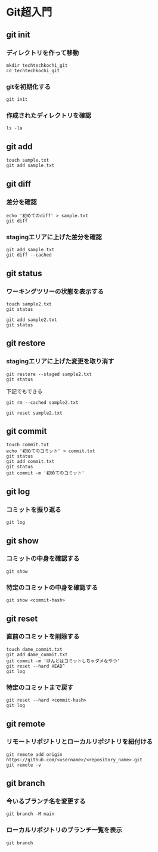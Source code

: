 # Git超入門

## git init

### ディレクトリを作って移動

```
mkdir techtechkochi_git
cd techtechkochi_git
```

### gitを初期化する

```
git init
```

### 作成されたディレクトリを確認

```
ls -la
```

## git add

```
touch sample.txt
git add sample.txt
```

## git diff

### 差分を確認

```
echo '初めてのdiff' > sample.txt
git diff
```

### stagingエリアに上げた差分を確認

```
git add sample.txt
git diff --cached
```

## git status

### ワーキングツリーの状態を表示する

```
touch sample2.txt
git status
```

```
git add sample2.txt
git status
```

## git restore

### stagingエリアに上げた変更を取り消す

```
git restore --staged sample2.txt
git status
```

下記でもできる
```
git rm --cached sample2.txt
```

```
git reset sample2.txt
```

## git commit

```
touch commit.txt
echo '初めてのコミット' > commit.txt
git status
git add commit.txt
git status
git commit -m '初めてのコミット'
```

## git log

### コミットを振り返る

```
git log
```

## git show

### コミットの中身を確認する

```
git show
```

### 特定のコミットの中身を確認する

```
git show <commit-hash>
```

## git reset

### 直前のコミットを削除する

```
touch dame_commit.txt
git add dame_commit.txt
git commit -m 'ほんとはコミットしちゃダメなやつ'
git reset --hard HEAD^
git log
```

### 特定のコミットまで戻す

```
git reset --hard <commit-hash>
git log
```

## git remote

### リモートリポジトリとローカルリポジトリを紐付ける

```
git remote add origin https://github.com/<username>/<repository_name>.git
git remote -v
```

## git branch

### 今いるブランチ名を変更する

```
git branch -M main
```

### ローカルリポジトリのブランチ一覧を表示

```
git branch
```
